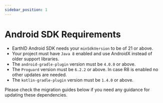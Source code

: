 ```yaml
---
sidebar_position: 1
---
```


# Android SDK Requirements

- EarthID Android SDK needs your `minSdkVersion` to be of 21 or above.
- Your project must have `Java 8` enabled and use AndroidX instead of older support libraries.
- The `android-gradle-plugin` version must be `4.0.0` or above.
- The `Proguard` version must be `6.2.2` or above. In case R8 is enabled no other updates are needed.
- The `kotlin-gradle-plugin` version must be `1.4.0` or above.

Please check the migration guides below if you need any guidance for updating these dependencies.


<!-- Add **Markdown or React** files to `src/pages` to create a **standalone page**:

- `src/pages/index.js` → `localhost:3000/`
- `src/pages/foo.md` → `localhost:3000/foo`
- `src/pages/foo/bar.js` → `localhost:3000/foo/bar`

## Create your first React Page

Create a file at `src/pages/my-react-page.js`:

```jsx title="src/pages/my-react-page.js"
import React from 'react';
import Layout from '@theme/Layout';

export default function MyReactPage() {
  return (
    <Layout>
      <h1>My React page</h1>
      <p>This is a React page</p>
    </Layout>
  );
}
```

A new page is now available at [http://localhost:3000/my-react-page](http://localhost:3000/my-react-page).

## Create your first Markdown Page

Create a file at `src/pages/my-markdown-page.md`:

```mdx title="src/pages/my-markdown-page.md"
# My Markdown page

This is a Markdown page
```

A new page is now available at [http://localhost:3000/my-markdown-page](http://localhost:3000/my-markdown-page). -->

